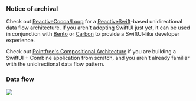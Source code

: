 ### Notice of archival
Check out [ReactiveCocoa/Loop](https://github.com/ReactiveCocoa/Loop) for a [ReactiveSwift](https://github.com/ReactiveCocoa/ReactiveSwift)-based unidirectional data flow architecture. If you aren't adopting SwiftUI just yet, it can be used in conjunction with [Bento](https://github.com/babylonpartners/Bento) or [Carbon](https://github.com/ra1028/Carbon) to provide a SwiftUI-like developer experience.

Check out [Pointfree's Compositional Architecture](https://github.com/pointfreeco/swift-composable-architecture) if you are building a SwiftUI + Combine application from scratch, and you aren't already familiar with the unidirectional data flow pattern.


### Data flow
![](dataflow.png)
